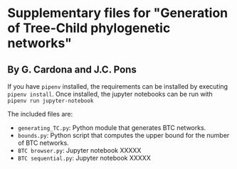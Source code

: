# Supplementary files for "Generation of Tree-Child phylogenetic networks"
## By G. Cardona and J.C. Pons

If you have `pipenv` installed, the requirements can be installed by executing `pipenv install`. Once installed, the jupyter 
notebooks can be run with `pipenv run jupyter-notebook`

The included files are:

* `generating_TC.py`: Python module that generates BTC networks.
* `bounds.py`: Python script that computes the upper bound for the number of BTC networks.
* `BTC browser.py`: Jupyter notebook XXXXX
* `BTC sequential.py`: Jupyter notebook XXXXX
